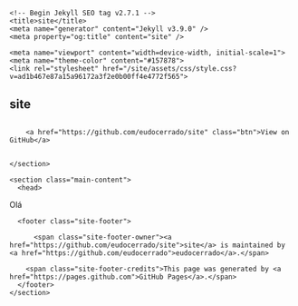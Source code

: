 <html lang="en-US">
  <head>
    <meta charset="UTF-8">

    <!-- Begin Jekyll SEO tag v2.7.1 -->
    <title>site</title>
    <meta name="generator" content="Jekyll v3.9.0" />
    <meta property="og:title" content="site" />
<meta property="og:locale" content="en_US" />
<link rel="canonical" href="https://eudocerrado.github.io/site/" />
<meta property="og:url" content="https://eudocerrado.github.io/site/" />
<meta property="og:site_name" content="site" />
<meta name="twitter:card" content="summary" />
<meta property="twitter:title" content="site" />
<script type="application/ld+json">
{"url":"https://eudocerrado.github.io/site/","@type":"WebSite","headline":"site","name":"site","@context":"https://schema.org"}</script>
<!-- End Jekyll SEO tag -->

    <meta name="viewport" content="width=device-width, initial-scale=1">
    <meta name="theme-color" content="#157878">
    <link rel="stylesheet" href="/site/assets/css/style.css?v=ad1b467e87a15a96172a3f2e0b00ff4e4772f565">
  </head>
  <body>
    <section class="page-header">
      <h1 class="project-name">site</h1>
      <h2 class="project-tagline"></h2>
      
        <a href="https://github.com/eudocerrado/site" class="btn">View on GitHub</a>
      
      
    </section>

    <section class="main-content">
      <head>
  <link rel="stylesheet" type="text/css" href="styles.css" />
</head>

<p>Olá</p>


      <footer class="site-footer">
        
          <span class="site-footer-owner"><a href="https://github.com/eudocerrado/site">site</a> is maintained by <a href="https://github.com/eudocerrado">eudocerrado</a>.</span>
        
        <span class="site-footer-credits">This page was generated by <a href="https://pages.github.com">GitHub Pages</a>.</span>
      </footer>
    </section>

    
  </body>
</html>
